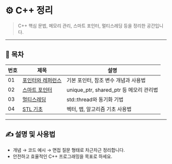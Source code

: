 # ⚙️ C++ 정리

> C++ 핵심 문법, 메모리 관리, 스마트 포인터, 멀티스레딩 등을 정리한 공간입니다.

---

## 📂 목차

| 번호 | 제목                                | 설명                           |
|-------|-----------------------------------|-------------------------------|
| 01    | [포인터와 레퍼런스](01_Pointer_Reference.md)    | 기본 포인터, 참조 변수 개념과 사용법    |
| 02    | [스마트 포인터](02_SmartPointer.md)          | unique_ptr, shared_ptr 등 메모리 관리법  |
| 03    | [멀티스레딩](03_Multithreading.md)            | std::thread와 동기화 기법         |
| 04    | [STL 기초](04_STL_Basics.md)                  | 벡터, 맵, 알고리즘 기초 사용법      |

---

## ✍️ 설명 및 사용법

- 개념 → 코드 예시 → 면접 질문 형태로 차근차근 정리합니다.
- 안전하고 효율적인 C++ 프로그래밍을 목표로 하세요.
